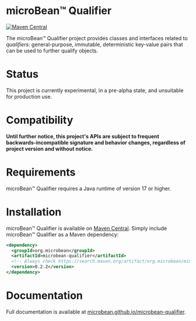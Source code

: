# microBean™ Qualifier

[![Maven Central](https://maven-badges.herokuapp.com/maven-central/org.microbean/microbean-qualifier/badge.svg)](https://maven-badges.herokuapp.com/maven-central/org.microbean/microbean-qualifier)

The microBean™ Qualifier project provides classes and interfaces related to _qualifiers_: general-purpose, immutable,
deterministic key-value pairs that can be used to further qualify objects.

# Status

This project is currently experimental, in a pre-alpha state, and unsuitable for production use.

# Compatibility

**Until further notice, this project's APIs are subject to frequent backwards-incompatible signature and behavior
changes, regardless of project version and without notice.**

# Requirements

microBean™ Qualifier requires a Java runtime of version 17 or higher.

# Installation

microBean™ Qualifier is available on [Maven Central](https://search.maven.org/).  Simply include microBean™ Qualifier as
a Maven dependency:

```xml
<dependency>
  <groupId>org.microbean</groupId>
  <artifactId>microbean-qualifier</artifactId>
  <!-- Always check https://search.maven.org/artifact/org.microbean/microbean-qualifier for up-to-date available versions. -->
  <version>0.2.2</version>
</dependency>
```

# Documentation

Full documentation is available at
[microbean.github.io/microbean-qualifier](https://microbean.github.io/microbean-qualifier/).
